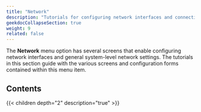 ```yaml
---
title: "Network"
description: "Tutorials for configuring network interfaces and connections in TrueNAS SCALE."
geekdocCollapseSection: true
weight: 9
related: false
---
```


The **Network** menu option has several screens that enable configuring network interfaces and general system-level network settings.
The tutorials in this section guide with the various screens and configuration forms contained within this menu item.

<div class="noprint">

## Contents

{{< children depth="2" description="true" >}}

</div>
